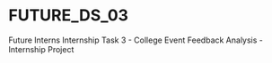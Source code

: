 # FUTURE_DS_03
Future Interns Internship Task 3 - College Event Feedback Analysis - Internship Project
